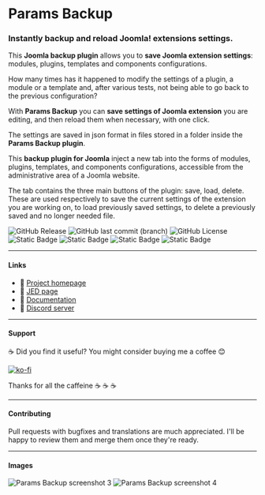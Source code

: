# Params Backup
### Instantly backup and reload Joomla! extensions settings.

This **Joomla backup plugin** allows you to **save Joomla extension settings**: modules, plugins, templates and components configurations.

How many times has it happened to modify the settings of a plugin, a module or a template and, after various tests, not being able to go back to the previous configuration?

With **Params Backup** you can **save settings of Joomla extension** you are editing, and then reload them when necessary, with one click.

The settings are saved in json format in files stored in a folder inside the **Params Backup plugin**.

This **backup plugin for Joomla** inject a new tab into the forms of modules, plugins, templates, and components configurations, accessible from the administrative area of a Joomla website.

The tab contains the three main buttons of the plugin: save, load, delete. These are used respectively to save the current settings of the extension you are working on, to load previously saved settings, to delete a previously saved and no longer needed file.

![GitHub Release](https://img.shields.io/github/v/release/gregorionuti/Joomla-Params-Backup)
![GitHub last commit (branch)](https://img.shields.io/github/last-commit/gregorionuti/Joomla-Params-Backup/main)
![GitHub License](https://img.shields.io/github/license/gregorionuti/Joomla-Params-Backup)
![Static Badge](https://img.shields.io/badge/joomla-cadetblue?label=platform)
![Static Badge](https://img.shields.io/badge/3.9%2B%20%7C%204.0%2B%20%7C%205.0%2B-blue?logo=joomla&logoColor=white&label=joomla)
![Static Badge](https://img.shields.io/badge/plugin-darkviolet?logo=joomla&logoColor=white&label=type)
![Static Badge](https://img.shields.io/badge/7.0%2B%20%7C%208.0%2B-purple?logo=php&logoColor=white&label=php)

---

#### Links
- :link: [Project homepage](https://www.digigreg.com/en/products/joomla-plugins/params-backup.html)
- :link: [JED page](https://extensions.joomla.org/extension/params-backup/)
- :book: [Documentation](https://www.digigreg.com/en/wiki/params-backup.html)
- :speech_balloon: [Discord server](https://discord.gg/VCtqbgjERH)

---

#### Support
:coffee: Did you find it useful? You might consider buying me a coffee :blush:

[![ko-fi](https://ko-fi.com/img/githubbutton_sm.svg)](https://ko-fi.com/Z8Z4U0RY9)

Thanks for all the caffeine :coffee: :coffee: :coffee:

---

#### Contributing
Pull requests with bugfixes and translations are much appreciated. I'll be happy to review them and merge them once they're ready.

---

#### Images
![Params Backup screenshot 3](https://www.digigreg.com/images/products/params-backup/3-params-backup-save-component-settings.jpg)
![Params Backup screenshot 4](https://www.digigreg.com/images/products/params-backup/4-params-backup-save-module-settings.jpg)
